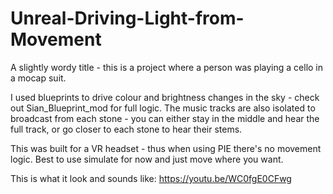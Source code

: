 # Unreal-Driving-Light-from-Movement

A slightly wordy title - this is a project where a person was playing a cello in a mocap suit.

I used blueprints to drive colour and brightness changes in the sky - check out Sian_Blueprint_mod for full logic. The music tracks are also isolated to broadcast from each stone - you can either stay in the middle and hear the full track, or go closer to each stone to hear their stems.

This was built for a VR headset - thus when using PIE there's no movement logic. Best to use simulate for now and just move where you want.

This is what it look and sounds like: https://youtu.be/WC0fgE0CFwg
